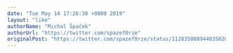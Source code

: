 ```yaml
---
date: "Tue May 14 17:26:30 +0000 2019"
layout: "like"
authorName: "Michal Špaček"
authorUrl: "https://twitter.com/spazef0rze"
originalPost: "https://twitter.com/spazef0rze/status/1128350889440350208"
---
```

